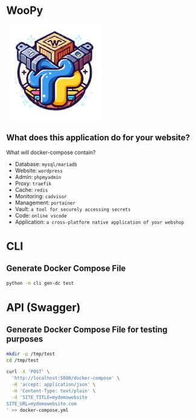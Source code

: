 # WooPy

![woopy](https://raw.githubusercontent.com/atiilla/woopy/main/logo.svg)

## What does this application do for your website?
What will docker-compose contain?
- Database: `mysql/mariadb`
- Website: `wordpress`
- Admin: `phpmyadmin`
- Proxy: `traefik`
- Cache: `redis`
- Monitoring: `cadvisor`
- Management: `portainer`
- Vault: `a tool for securely accessing secrets`
- Code: `online vscode`
- Application: `a cross-platform native application of your webshop`


# CLI

## Generate Docker Compose File

```bash
python -m cli gen-dc test
```

# API (Swagger)

## Generate Docker Compose File for testing purposes 

```bash
mkdir -p /tmp/test
cd /tmp/test
```


```bash
curl -X 'POST' \
  'http://localhost:5000/docker-compose' \
  -H 'accept: application/json' \
  -H 'Content-Type: text/plain' \
  -d 'SITE_TITLE=mydemowebsite
SITE_URL=mydemowebsite.com
' >> docker-compose.yml
```
